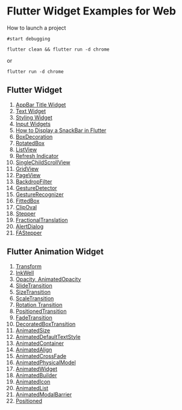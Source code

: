 # Flutter Widget Examples for Web

How to launch a project

`#start debugging`

`flutter clean && flutter run -d chrome`

or

`flutter run -d chrome`

## Flutter Widget
1. [AppBar Title Widget](projects/widgets/w01_appbar_title_widget)
2. [Text Widget](projects/widgets/w02_text_widget)
3. [Styling Widget](projects/widgets/w03_style_widget)
4. [Input Widgets](projects/widgets/w04_input_widgets)
5. [How to Display a SnackBar in Flutter](projects/widgets/w05_snackbar)
6. [BoxDecoration](projects/widgets/w06_box_decoration)
7. [RotatedBox](projects/widgets/w07_rotated_box)
8. [ListView](projects/widgets/w08_list_view)
9. [Refresh Indicator](projects/widgets/w09_refresh_indicator)
10. [SingleChildScrollView](projects/widgets/w10_single_child_scroll_view)
11. [GridView](projects/widgets/w11_grid_view)
12. [PageView](projects/widgets/w12_page_view)
13. [BackdropFilter](projects/widgets/w13_backdrop_filter)
14. [GestureDetector](projects/widgets/w14_gesture_detector)
15. [GestureRecognizer](projects/widgets/w15_gesture_recognizer)
16. [FittedBox](projects/widgets/w16_fitted_box)
17. [ClipOval](projects/animation%20widgets/aw17_clip)
18. [Stepper](projects/animation%20widgets/w18_stepper)
19. [FractionalTranslation](projects/animation%20widgets/w19_fractional_translation)
20. [AlertDialog](projects/animation%20widgets/w20_alert_dialog)
26. [FAStepper](projects/animation%20widgets/w26_fastepper)

## Flutter Animation Widget
1. [Transform](projects/animation%20widgets/aw01_transform)
2. [InkWell](projects/animation%20widgets/aw02_inkwell)
3. [Opacity, AnimatedOpacity](projects/animation%20widgets/aw03_opacity)
4. [SlideTransition](projects/animation%20widgets/aw04_slide_transition)
5. [SizeTransition](projects/animation%20widgets/aw05_size_transition)
6. [ScaleTransition](projects/animation%20widgets/aw06_scale_transition)
7. [Rotation Transition](projects/animation%20widgets/aw07_rotation_transition)
8. [PositionedTransition](projects/animation%20widgets/aw08_positioned_transition)
9. [FadeTransition](projects/animation%20widgets/aw09_fade_transition)
10. [DecoratedBoxTransition](projects/animation%20widgets/aw10_decorated_box_transition)
11. [AnimatedSize](projects/animation%20widgets/aw11_animated_size)
12. [AnimatedDefaultTextStyle](projects/animation%20widgets/aw12_animated_default_text_style)
13. [AnimatedContainer](projects/animation%20widgets/aw13_animated_container)
14. [AnimatedAlign](projects/animation%20widgets/aw14_animated_align)
15. [AnimatedCrossFade](projects/animation%20widgets/aw15_animated_cross_fade)
16. [AnimatedPhysicalModel](projects/animation%20widgets/aw16_animated_physical_model)
17. [AnimatedWidget](projects/animation%20widgets/aw17_animated_widget)
18. [AnimatedBuilder](projects/animation%20widgets/aw18_animated_builder)
19. [AnimatedIcon](projects/animation%20widgets/aw19_animated_icon)
20. [AnimatedList](projects/animation%20widgets/aw20_animated_list)
21. [AnimatedModalBarrier](projects/animation%20widgets/aw21_animated_modal_barrier)
22. [Positioned](projects/animation%20widgets/aw22_animated_positioned)
